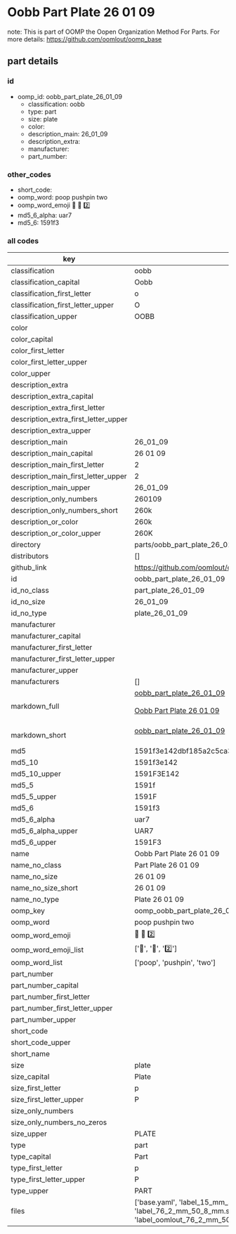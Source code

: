 # Oobb Part Plate 26 01 09  

note: This is part of OOMP the Oopen Organization Method For Parts. For more details: https://github.com/oomlout/oomp_base

##  part details





### id
* oomp_id: oobb_part_plate_26_01_09
  * classification: oobb
  * type: part
  * size: plate
  * color: 
  * description_main: 26_01_09
  * description_extra: 
  * manufacturer: 
  * part_number: 

### other_codes
* short_code: 
* oomp_word: poop pushpin two
* oomp_word_emoji :poop: :pushpin: :two:
* md5_6_alpha: uar7
* md5_6: 1591f3

### all codes 
| key | value |  
| --- | --- |  
| classification | oobb |  
| classification_capital | Oobb |  
| classification_first_letter | o |  
| classification_first_letter_upper | O |  
| classification_upper | OOBB |  
| color |  |  
| color_capital |  |  
| color_first_letter |  |  
| color_first_letter_upper |  |  
| color_upper |  |  
| description_extra |  |  
| description_extra_capital |  |  
| description_extra_first_letter |  |  
| description_extra_first_letter_upper |  |  
| description_extra_upper |  |  
| description_main | 26_01_09 |  
| description_main_capital | 26 01 09 |  
| description_main_first_letter | 2 |  
| description_main_first_letter_upper | 2 |  
| description_main_upper | 26_01_09 |  
| description_only_numbers | 260109 |  
| description_only_numbers_short | 260k |  
| description_or_color | 260k |  
| description_or_color_upper | 260K |  
| directory | parts/oobb_part_plate_26_01_09 |  
| distributors | [] |  
| github_link | https://github.com/oomlout/oomlout_oomp_part_src/tree/main/parts/oobb_part_plate_26_01_09/working |  
| id | oobb_part_plate_26_01_09 |  
| id_no_class | part_plate_26_01_09 |  
| id_no_size | 26_01_09 |  
| id_no_type | plate_26_01_09 |  
| manufacturer |  |  
| manufacturer_capital |  |  
| manufacturer_first_letter |  |  
| manufacturer_first_letter_upper |  |  
| manufacturer_upper |  |  
| manufacturers | [] |  
| markdown_full | [oobb_part_plate_26_01_09](https://github.com/oomlout/oomlout_oomp_part_src/tree/main/parts/oobb_part_plate_26_01_09/working)<br>[](https://github.com/oomlout/oomlout_oomp_part_src/tree/main/parts/oobb_part_plate_26_01_09/working)<br>[Oobb Part Plate 26 01 09](https://github.com/oomlout/oomlout_oomp_part_src/tree/main/parts/oobb_part_plate_26_01_09/working)<br><br> |  
| markdown_short | [oobb_part_plate_26_01_09](https://github.com/oomlout/oomlout_oomp_part_src/tree/main/parts/oobb_part_plate_26_01_09/working)<br><br> |  
| md5 | 1591f3e142dbf185a2c5ca3e6085eeb1 |  
| md5_10 | 1591f3e142 |  
| md5_10_upper | 1591F3E142 |  
| md5_5 | 1591f |  
| md5_5_upper | 1591F |  
| md5_6 | 1591f3 |  
| md5_6_alpha | uar7 |  
| md5_6_alpha_upper | UAR7 |  
| md5_6_upper | 1591F3 |  
| name | Oobb Part Plate 26 01 09 |  
| name_no_class | Part Plate 26 01 09 |  
| name_no_size | 26 01 09 |  
| name_no_size_short | 26 01 09 |  
| name_no_type | Plate 26 01 09 |  
| oomp_key | oomp_oobb_part_plate_26_01_09 |  
| oomp_word | poop pushpin two |  
| oomp_word_emoji | :poop: :pushpin: :two: |  
| oomp_word_emoji_list | [':poop:', ':pushpin:', ':two:'] |  
| oomp_word_list | ['poop', 'pushpin', 'two'] |  
| part_number |  |  
| part_number_capital |  |  
| part_number_first_letter |  |  
| part_number_first_letter_upper |  |  
| part_number_upper |  |  
| short_code |  |  
| short_code_upper |  |  
| short_name |  |  
| size | plate |  
| size_capital | Plate |  
| size_first_letter | p |  
| size_first_letter_upper | P |  
| size_only_numbers |  |  
| size_only_numbers_no_zeros |  |  
| size_upper | PLATE |  
| type | part |  
| type_capital | Part |  
| type_first_letter | p |  
| type_first_letter_upper | P |  
| type_upper | PART |  
| files | ['base.yaml', 'label_15_mm_30_mm.pdf', 'label_15_mm_30_mm.svg', 'label_76_2_mm_50_8_mm.pdf', 'label_76_2_mm_50_8_mm.svg', 'label_oomlout_76_2_mm_50_8_mm.pdf', 'label_oomlout_76_2_mm_50_8_mm.svg', 'readme.md', 'working.json', 'working.yaml'] |  
